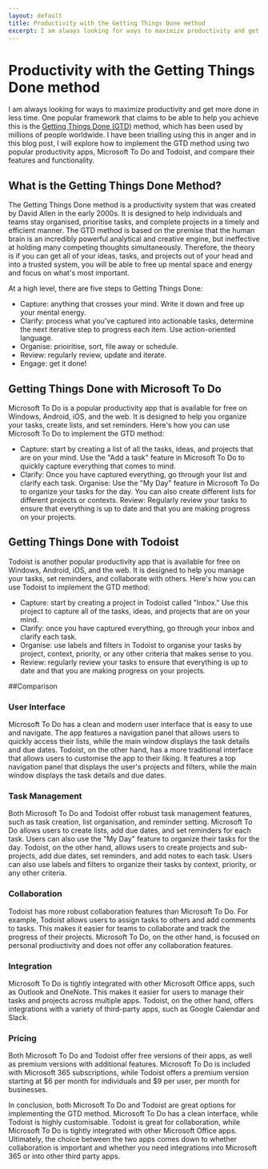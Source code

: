 ```yaml
---
layout: default
title: Productivity with the Getting Things Done method
excerpt: I am always looking for ways to maximize productivity and get more done in less time. One popular framework that claims to be able to help you achieve this is the [Getting Things Done (GTD)](https://gettingthingsdone.com/) method, which has been used by millions of people worldwide. I have been trialling using this in anger and in this blog post, I will explore how to implement the GTD method using two popular productivity apps, Microsoft To Do and Todoist, and compare their features and functionality.
---
```

# Productivity with the Getting Things Done method

I am always looking for ways to maximize productivity and get more done in less time. One popular framework that claims to be able to help you achieve this is the [Getting Things Done (GTD)](https://gettingthingsdone.com/) method, which has been used by millions of people worldwide. I have been trialling using this in anger and in this blog post, I will explore how to implement the GTD method using two popular productivity apps, Microsoft To Do and Todoist, and compare their features and functionality.

## What is the Getting Things Done Method?

The Getting Things Done method is a productivity system that was created by David Allen in the early 2000s. It is designed to help individuals and teams stay organised, prioritise tasks, and complete projects in a timely and efficient manner. The GTD method is based on the premise that the human brain is an incredibly powerful analytical and creative engine, but ineffective at holding many competing thoughts simultaneously. Therefore, the theory is if you can get all of your ideas, tasks, and projects out of your head and into a trusted system, you will be able to free up mental space and energy and focus on what's most important.

At a high level, there are five steps to Getting Things Done:

* Capture: anything that crosses your mind. Write it down and free up your mental energy.
* Clarify: process what you've captured into actionable tasks, determine the next iterative step to progress each item. Use action-oriented language.
* Organise: prioiritise, sort, file away or schedule.
* Review: regularly review, update and iterate.
* Engage: get it done!


## Getting Things Done with Microsoft To Do

Microsoft To Do is a popular productivity app that is available for free on Windows, Android, iOS, and the web. It is designed to help you organize your tasks, create lists, and set reminders. Here's how you can use Microsoft To Do to implement the GTD method:

* Capture: start by creating a list of all the tasks, ideas, and projects that are on your mind. Use the "Add a task" feature in Microsoft To Do to quickly capture everything that comes to mind.
* Clarify: Once you have captured everything, go through your list and clarify each task. 
Organise: Use the "My Day" feature in Microsoft To Do to organize your tasks for the day. You can also create different lists for different projects or contexts.
Review: Regularly review your tasks to ensure that everything is up to date and that you are making progress on your projects.

## Getting Things Done  with Todoist

Todoist is another popular productivity app that is available for free on Windows, Android, iOS, and the web. It is designed to help you manage your tasks, set reminders, and collaborate with others. Here's how you can use Todoist to implement the GTD method:

* Capture: start by creating a project in Todoist called "Inbox." Use this project to capture all of the tasks, ideas, and projects that are on your mind.
* Clarify: once you have captured everything, go through your inbox and clarify each task. 
* Organise: use labels and filters in Todoist to organise your tasks by project, context, priority, or any other criteria that makes sense to you.
* Review: regularly review your tasks to ensure that everything is up to date and that you are making progress on your projects.

##Comparison

### User Interface

Microsoft To Do has a clean and modern user interface that is easy to use and navigate. The app features a navigation panel that allows users to quickly access their lists, while the main window displays the task details and due dates. Todoist, on the other hand, has a more traditional interface that allows users to customise the app to their liking. It features a top navigation panel that displays the user's projects and filters, while the main window displays the task details and due dates.

### Task Management
Both Microsoft To Do and Todoist offer robust task management features, such as task creation, list organisation, and reminder setting. Microsoft To Do allows users to create lists, add due dates, and set reminders for each task. Users can also use the "My Day" feature to organize their tasks for the day. Todoist, on the other hand, allows users to create projects and sub-projects, add due dates, set reminders, and add notes to each task. Users can also use labels and filters to organize their tasks by context, priority, or any other criteria.

### Collaboration

Todoist has more robust collaboration features than Microsoft To Do. For example, Todoist allows users to assign tasks to others and add comments to tasks. This makes it easier for teams to collaborate and track the progress of their projects. Microsoft To Do, on the other hand, is focused on personal prodiuctivity and does not offer any collaboration features.

### Integration

Microsoft To Do is tightly integrated with other Microsoft Office apps, such as Outlook and OneNote. This makes it easier for users to manage their tasks and projects across multiple apps. Todoist, on the other hand, offers integrations with a variety of third-party apps, such as Google Calendar and Slack.

### Pricing

Both Microsoft To Do and Todoist offer free versions of their apps, as well as premium versions with additional features. Microsoft To Do is included with Microsoft 365 subscriptions, while Todoist offers a premium version starting at $6 per month for individuals and $9 per user, per month for businesses.

In conclusion, both Microsoft To Do and Todoist are great options for implementing the GTD method. Microsoft To Do has a clean interface, while Todoist is highly customisable. Todoist is great for collaboration, while Microsoft To Do is tightly integrated with other Microsoft Office apps. Ultimately, the choice between the two apps comes down to whether collaboration is important and whether you need integrations into Microsoft 365 or into other third party apps.
